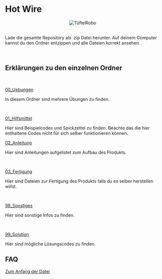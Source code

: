 # Hot Wire
<a name="anfang"></a>

<div style="text-align:center;">
  <img src="DSCF5911.JPG" alt="TüftelRobo">
</div>


<br/>

Lade die gesamte Repository als .zip Datei herunter. Auf deinem Computer kannst du den Ordner entzippen und alle Dateien korrekt ansehen.

</br>


## Erklärungen zu den einzelnen Ordner 


<br/>

<ins>00_Uebungen</ins>
<br/>

In diesem Ordner sind mehrere Übungen zu finden.

<br/>

<ins>01_Hilfsmittel</ins>

Hier sind Beispielcodes und Spickzettel zu finden. Beachte das die hier enthaltene Codes nicht für sich selber funktionieren können. 


<ins>02_Anleitung</ins>

Hier sind Anleitungen aufgelistet zum Aufbau des Produkts. 

<br/>


<ins>03_Fertigung</ins>

Hier sind Dateien zur Fertigung des Produkts falls du es selber herstellen willst. 

<br/>

<ins>98_Sonstiges</ins>

 Hier sind sonstige Infos zu finden.

<br/>

<ins>99_Solution</ins>

Hier sind mögliche Lösungscodes zu finden.


## FAQ
[Zum Anfang der Datei](#anfang)

